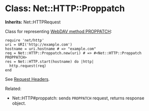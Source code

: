 # Class: Net::HTTP::Proppatch
**Inherits:** Net::HTTPRequest
    

Class for representing [WebDAV method
PROPPATCH](http://www.webdav.org/specs/rfc4918.html#METHOD_PROPPATCH):

    require 'net/http'
    uri = URI('http://example.com')
    hostname = uri.hostname # => "example.com"
    req = Net::HTTP::Proppatch.new(uri) # => #<Net::HTTP::Proppatch PROPPATCH>
    res = Net::HTTP.start(hostname) do |http|
      http.request(req)
    end

See [Request Headers](rdoc-ref:Net::HTTPRequest@Request+Headers).

Related:

*   Net::HTTP#proppatch: sends `PROPPATCH` request, returns response object.



